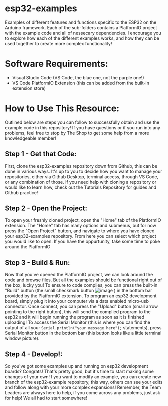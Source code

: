 # esp32-examples
Examples of different features and functions specific to the ESP32 on the Arduino framework. Each of the sub-folders contains a PlatformIO project
with the example code and all of nessecary dependencies. I encourage you to explore how each of the different examples works, and how they can be used together to create more complex functionality!

# Software Requirements:
- Visual Studio Code (VS Code, the blue one, not the purple one!)
- VS Code PlatformIO Extension (this can be added from the built-in extension store)

# How to Use This Resource:
Outlined below are steps you can follow to successfully obtain and use the example code in this repository! If you have questions or if you run into any problems, feel free to stop by The Shop to get some help from a more knowledgeable member!

## Step 1 - Get that Code:
First, clone the esp32-examples repository down from Github, this can be done in various ways. It's up to you to decide how you want to manage your repositories, either via Github Desktop, terminal access, through VS Code, or any combination of those. If you need help with cloning a repository or would like to learn how, check out the Tutorials Repository for guides and Github practice! 

## Step 2 - Open the Project:
To open your freshly cloned project, open the "Home" tab of the PlatformIO extension. The "Home" tab has many options and submenus, but for now press the "Open Project" button, and navigate to where you have cloned your esp32-examples repository. From here you can select which project you would like to open. If you have the oppurtunity, take some time to poke around the PlatformIO

## Step 3 - Build & Run: 
Now that you've opened the PlatformIO project, we can look around the code and browse files. But all the examples should be functional right out of the box, lucky you! To ensure to code complies, you can press the built-in "Build" button (the small checkmark button ![image](https://user-images.githubusercontent.com/38026244/191997835-09313f40-032f-4b2c-af69-8039da36c53b.png)
) in the bottom bar provided by the PlatformIO extension. To program an esp32 development board, simply plug it into your computer via a data enabled micro-usb connector. Once connect, you can press the "Upload" button (small arrow pointing to the right button), this will send the complied program to the esp32 and it will begin running the program as soon as it is finished uploading! To access the Serial Monitor (this is where you can find the output of all your ```Serial.println("your message here");``` statements), press Serial Monitor button in the bottom bar (this button looks like a little terminal window picture). 

## Step 4 - Develop!:
So you've got some examples up and running on esp32 development boards? Congrats! That's pretty good, but it's time to start making some changes of your own! I you want to modify an example, you can create new branch of the esp32-example repository, this way, others can see your edits and follow along with your more complex expansions! Remember, the Team Leaders are always here to help, if you come across any problems, just ask for help! We all had to start somewhere! 

